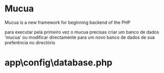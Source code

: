 # Mucua
Mucua is a new framework for beginning backend of the PHP

para executar pela primeiro vez o mucua precisas criar um banco de dados 'mucua' ou modificar directamente para um novo banco de dados de sua preferência no directório 

# app\config\database.php
